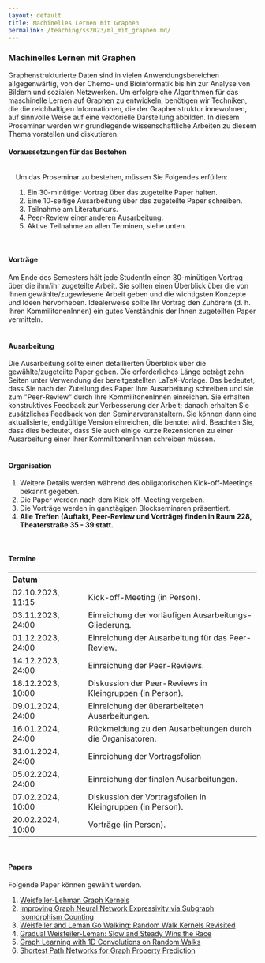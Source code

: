 ```yaml
---
layout: default
title: Machinelles Lernen mit Graphen
permalink: /teaching/ss2023/ml_mit_graphen.md/
---
```

### **Machinelles Lernen mit Graphen**
Graphenstrukturierte Daten sind in vielen Anwendungsbereichen allgegenwärtig, von der Chemo- und Bioinformatik bis hin zur Analyse von Bildern und sozialen Netzwerken. Um erfolgreiche Algorithmen für das maschinelle Lernen auf Graphen zu entwickeln, benötigen wir Techniken, die die reichhaltigen Informationen, die der Graphenstruktur innewohnen, auf sinnvolle Weise auf eine vektorielle Darstellung abbilden. In diesem Proseminar werden wir grundlegende wissenschaftliche Arbeiten zu diesem Thema vorstellen und diskutieren.

<html lang="en">
	<body data-gr-ext-installed="" data-new-gr-c-s-check-loaded="14.1044.0" data-new-gr-c-s-loaded="14.1044.0">
		<h4>Voraussetzungen für das Bestehen</h4>
			<div style="padding: 15px; padding-bottom: 1px; {% if site.enable_darkmode %}background-color: #888;{% else %}background-color: #e0e5e0;{% endif %}">
			Um das Proseminar zu bestehen, müssen Sie Folgendes erfüllen:
			<br>
			<ol>
				<li>Ein 30-minütiger Vortrag über das zugeteilte Paper halten.</li>
				<li>Eine 10-seitige Ausarbeitung über das zugeteilte Paper schreiben.</li>
				<li>Teilnahme am Literaturkurs.</li>
				<li>Peer-Review einer anderen Ausarbeitung.</li>
				<li>Aktive Teilnahme an allen Terminen, siehe unten.</li>
			</ol>
			</div>
		<br>
		<h4>Vorträge</h4>
			Am Ende des Semesters hält jede StudentIn einen 30-minütigen Vortrag über die ihm/ihr zugeteilte Arbeit. Sie sollten einen Überblick über die von Ihnen gewählte/zugewiesene Arbeit geben und die wichtigsten Konzepte und Ideen hervorheben. Idealerweise sollte Ihr Vortrag den Zuhörern (d. h. Ihren KommilitonenInnen) ein gutes Verständnis der Ihnen zugeteilten Paper vermitteln.
			<br>
			<br>
		<h4>Ausarbeitung</h4>
			Die Ausarbeitung sollte einen detaillierten Überblick über die gewählte/zugeteilte Paper geben. Die erforderliches Länge beträgt zehn Seiten unter Verwendung der bereitgestellten LaTeX-Vorlage. Das bedeutet, dass Sie nach der Zuteilung des Paper Ihre Ausarbeitung schreiben und sie zum "Peer-Review" durch Ihre KommilitonenInnen einreichen. Sie erhalten konstruktives Feedback zur Verbesserung der Arbeit; danach erhalten Sie zusätzliches Feedback von den Seminarveranstaltern. Sie können dann eine aktualisierte, endgültige Version einreichen, die benotet wird. Beachten Sie, dass dies bedeutet, dass Sie auch einige kurze Rezensionen zu einer Ausarbeitung einer Ihrer KommilitonenInnen schreiben müssen.
		<br>
		<br>
		<h4>Organisation</h4>
		<ol>
	  		<li>Weitere Details werden während des obligatorischen Kick-off-Meetings bekannt gegeben.</li>
	  		<li>Die Paper werden nach dem Kick-off-Meeting vergeben.</li>
	  		<li>Die Vorträge werden in ganztägigen Blockseminaren präsentiert.</li>
	  		<li><b>Alle Treffen (Auftakt, Peer-Review und Vorträge) finden in Raum 228, Theaterstraße 35 - 39 statt.</b></li>
		</ol>
		<br>
		<h4>Termine</h4>
			<table>
	  			<tr>
	    			<th align=left>Datum</th>
	    			<th align=left></th>
	  			</tr>
	  			<tr>
	    			<td>02.10.2023, 11:15 &emsp;</td>
		  			<td>Kick-off-Meeting (in Person).</td>
	  			</tr>
	  			<tr>
	    			<td>03.11.2023, 24:00</td>
	    			<td>Einreichung der vorläufigen Ausarbeitungs-Gliederung.</td>
	  			</tr>
	  			<tr>
	    			<td>01.12.2023, 24:00</td>
	    			<td>Einreichung der Ausarbeitung für das Peer-Review.</td>
	  			</tr>
	  			<tr>
	    			<td>14.12.2023, 24:00</td>
	    			<td>Einreichung der Peer-Reviews.</td>
	  			</tr>		
	  			<tr>
	    			<td>18.12.2023, 10:00</td>
	    			<td>Diskussion der Peer-Reviews in Kleingruppen (in Person).</td>
	  			</tr>
	  			<tr>
	    			<td>09.01.2024, 24:00</td>
	    			<td>Einreichung der überarbeiteten Ausarbeitungen.</td>
	  			</tr>
	  			<tr>
	    			<td>16.01.2024, 24:00</td>
	    			<td>Rückmeldung zu den Ausarbeitungen durch die Organisatoren.</td>
	  			</tr>
	 			<tr>
	    			<td>31.01.2024, 24:00</td>
	    			<td>Einreichung der Vortragsfolien</td>
	 			</tr>
	  			<tr>
	    			<td>05.02.2024, 24:00</td>
	    			<td>Einreichung der finalen Ausarbeitungen.</td>
	  			</tr>
	  			<tr>
	    			<td>07.02.2024, 10:00</td>
	    			<td>Diskussion der Vortragsfolien in Kleingruppen (in Person).</td>
	  			</tr>
	  			<tr>
	    			<td>20.02.2024, 10:00</td>
	    			<td>Vorträge (in Person).</td>
	  			</tr>
			</table>
		<br>
		<h4>Papers</h4>
			Folgende Paper können gewählt werden.
			<ol>
				<li><a href="https://www.jmlr.org/papers/volume12/shervashidze11a/shervashidze11a.pdf">Weisfeiler-Lehman Graph Kernels</a></li>
				<li><a href="https://arxiv.org/pdf/2006.09252">Improving Graph Neural Network Expressivity via Subgraph Isomorphism Counting</a></li>
				<li><a href="https://arxiv.org/pdf/2205.10914">Weisfeiler and Leman Go Walking: Random Walk Kernels Revisited</a></li>
				<li><a href="https://arxiv.org/pdf/2209.09048">Gradual Weisfeiler-Leman: Slow and Steady Wins the Race</a></li>
				<li><a href="https://arxiv.org/pdf/2102.08786">Graph Learning with 1D Convolutions on Random Walks</a></li>
				<li><a href="https://openreview.net/forum?id=mWzWvMxuFg1">Shortest Path Networks for Graph Property Prediction</a></li>
			</ol>
			<p></p>	
	</body>
</html>